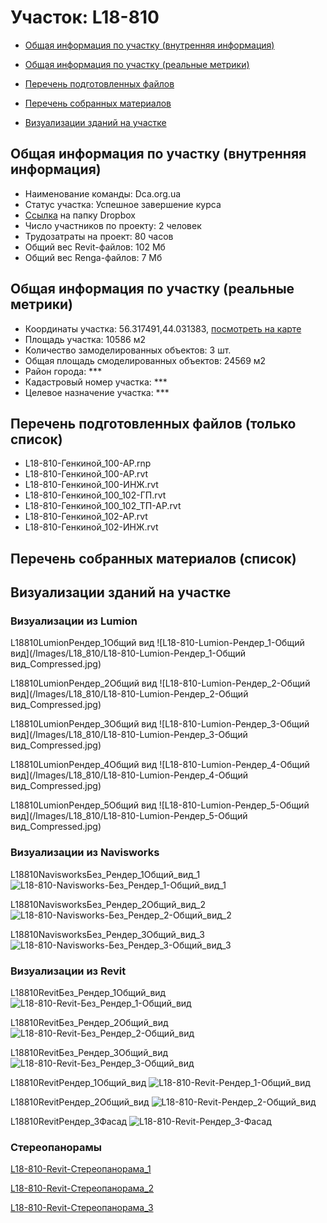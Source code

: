 # Участок: L18-810

* [Общая информация по участку (внутренняя информация)](#Chapter1)

* [Общая информация по участку (реальные метрики)](#Chapter2)

* [Перечень подготовленных файлов](#Chapter3)

* [Перечень собранных материалов](#Chapter4)

* [Визуализации зданий на участке](#Chapter6)

## <a id="Chapter1"></a> Общая информация по участку (внутренняя информация)
+ Наименование команды: Dca.org.ua
+ Статус участка: Успешное завершение курса
+ [Ссылка](https://www.dropbox.com/sh/wvvgv1nw1iqred9/AAAmJ13I4E8uaKcP--vui59na/L18_810?dl=0) на папку Dropbox
+ Число участников по проекту: 2 человек
+ Трудозатраты на проект: 80 часов
+ Общий вес Revit-файлов: 102 Мб
+ Общий вес Renga-файлов: 7 Мб
## <a id="Chapter2"></a> Общая информация по участку (реальные метрики)
+ Координаты участка: 56.317491,44.031383, [посмотреть на карте](https://yandex.ru/maps/47/nizhny-novgorod/?ll=44.031383%2C56.317491&z=19)
+ Площадь участка: 10586 м2
+ Количество замоделированных объектов: 3 шт.
+ Общая площадь смоделированных объектов: 24569 м2
+ Район города: *** 
+ Кадастровый номер участка: *** 
+ Целевое назначение участка: *** 
## <a id="Chapter3"></a> Перечень подготовленных файлов (только список)
+ L18-810-Генкиной_100-АР.rnp
+ L18-810-Генкиной_100-АР.rvt
+ L18-810-Генкиной_100-ИНЖ.rvt
+ L18-810-Генкиной_100_102-ГП.rvt
+ L18-810-Генкиной_100_102_ТП-АР.rvt
+ L18-810-Генкиной_102-АР.rvt
+ L18-810-Генкиной_102-ИНЖ.rvt
## <a id="Chapter4"></a> Перечень собранных материалов (список)
## <a id="Chapter6"></a> Визуализации зданий на участке
### Визуализации из Lumion
L18810LumionРендер_1Общий вид
![L18-810-Lumion-Рендер_1-Общий вид](/Images/L18_810/L18-810-Lumion-Рендер_1-Общий вид_Compressed.jpg)

L18810LumionРендер_2Общий вид
![L18-810-Lumion-Рендер_2-Общий вид](/Images/L18_810/L18-810-Lumion-Рендер_2-Общий вид_Compressed.jpg)

L18810LumionРендер_3Общий вид
![L18-810-Lumion-Рендер_3-Общий вид](/Images/L18_810/L18-810-Lumion-Рендер_3-Общий вид_Compressed.jpg)

L18810LumionРендер_4Общий вид
![L18-810-Lumion-Рендер_4-Общий вид](/Images/L18_810/L18-810-Lumion-Рендер_4-Общий вид_Compressed.jpg)

L18810LumionРендер_5Общий вид
![L18-810-Lumion-Рендер_5-Общий вид](/Images/L18_810/L18-810-Lumion-Рендер_5-Общий вид_Compressed.jpg)

### Визуализации из Navisworks
L18810NavisworksБез_Рендер_1Общий_вид_1
![L18-810-Navisworks-Без_Рендер_1-Общий_вид_1](/Images/L18_810/L18-810-Navisworks-Без_Рендер_1-Общий_вид_1_Compressed.jpg)

L18810NavisworksБез_Рендер_2Общий_вид_2
![L18-810-Navisworks-Без_Рендер_2-Общий_вид_2](/Images/L18_810/L18-810-Navisworks-Без_Рендер_2-Общий_вид_2_Compressed.jpg)

L18810NavisworksБез_Рендер_3Общий_вид_3
![L18-810-Navisworks-Без_Рендер_3-Общий_вид_3](/Images/L18_810/L18-810-Navisworks-Без_Рендер_3-Общий_вид_3_Compressed.jpg)

### Визуализации из Revit
L18810RevitБез_Рендер_1Общий_вид
![L18-810-Revit-Без_Рендер_1-Общий_вид](/Images/L18_810/L18-810-Revit-Без_Рендер_1-Общий_вид_Compressed.jpg)

L18810RevitБез_Рендер_2Общий_вид
![L18-810-Revit-Без_Рендер_2-Общий_вид](/Images/L18_810/L18-810-Revit-Без_Рендер_2-Общий_вид_Compressed.jpg)

L18810RevitБез_Рендер_3Общий_вид
![L18-810-Revit-Без_Рендер_3-Общий_вид](/Images/L18_810/L18-810-Revit-Без_Рендер_3-Общий_вид_Compressed.jpg)

L18810RevitРендер_1Общий_вид
![L18-810-Revit-Рендер_1-Общий_вид](/Images/L18_810/L18-810-Revit-Рендер_1-Общий_вид_Compressed.jpg)

L18810RevitРендер_2Общий_вид
![L18-810-Revit-Рендер_2-Общий_вид](/Images/L18_810/L18-810-Revit-Рендер_2-Общий_вид_Compressed.jpg)

L18810RevitРендер_3Фасад
![L18-810-Revit-Рендер_3-Фасад](/Images/L18_810/L18-810-Revit-Рендер_3-Фасад_Compressed.jpg)

### Стереопанорамы
[L18-810-Revit-Стереопанорама_1](https://gallery.autodesk.com/a360rendering/projects/l18-810--100-102--1?popupSNS=true&fbclid=IwAR3cSNCSUP1CuWdaOlOBHYrG8OoYA6vK3hUStgzPoh6tKX6AdZ9IJebu4-s)

[L18-810-Revit-Стереопанорама_2](https://gallery.autodesk.com/a360rendering/projects/l18-810--100-102--2?popupSNS=true&fbclid=IwAR1FHZdki0czivDdQxLsNJIUM6IfsjJ-8TT1EXhEQNbNypX8oopO7JreosI)

[L18-810-Revit-Стереопанорама_3](https://gallery.autodesk.com/a360rendering/projects/l18-810--100-102--3?popupSNS=true&fbclid=IwAR3j8RYQTS3zVy8jFvIh5VdHZJy2yge-QlQ6q1VEVKHwi3jFnaS-XPkVFpg)

